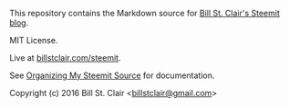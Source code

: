 This repository contains the Markdown source for [Bill St. Clair's Steemit blog](https://steemit.com/@billstclair).

MIT License.

Live at [billstclair.com/steemit](https://billstclair.com/steemit/).

See [Organizing My Steemit Source](https://steemit.com/steemit/@billstclair/organizing-my-steemit-source) for documentation.

Copyright (c) 2016 Bill St. Clair &lt;billstclair@gmail.com&gt;
